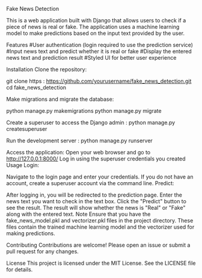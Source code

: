 Fake News Detection

This is a web application built with Django that allows users to check if a piece of news is real or fake. The application uses a machine learning model to make predictions based on the input text provided by the user.

Features
 #User authentication (login required to use the prediction service)
 #Input news text and predict whether it is real or fake
 #Display the entered news text and prediction result
 #Styled UI for better user experience
 



Installation
Clone the repository:

git clone https : https://github.com/yourusername/fake_news_detection.git
cd fake_news_detection


Make migrations and migrate the database:

python manage.py makemigrations
python manage.py migrate

Create a superuser to access the Django admin : python manage.py createsuperuser

Run the development server : python manage.py runserver

Access the application:
Open your web browser and go to http://127.0.0.1:8000/
Log in using the superuser credentials you created
Usage
Login:

Navigate to the login page and enter your credentials.
If you do not have an account, create a superuser account via the command line.
Predict:

After logging in, you will be redirected to the prediction page.
Enter the news text you want to check in the text box.
Click the "Predict" button to see the result.
The result will show whether the news is "Real" or "Fake" along with the entered text.
Note
Ensure that you have the fake_news_model.pkl and vectorizer.pkl files in the project directory. These files contain the trained machine learning model and the vectorizer used for making predictions.

Contributing
Contributions are welcome! Please open an issue or submit a pull request for any changes.

License
This project is licensed under the MIT License. See the LICENSE file for details.

